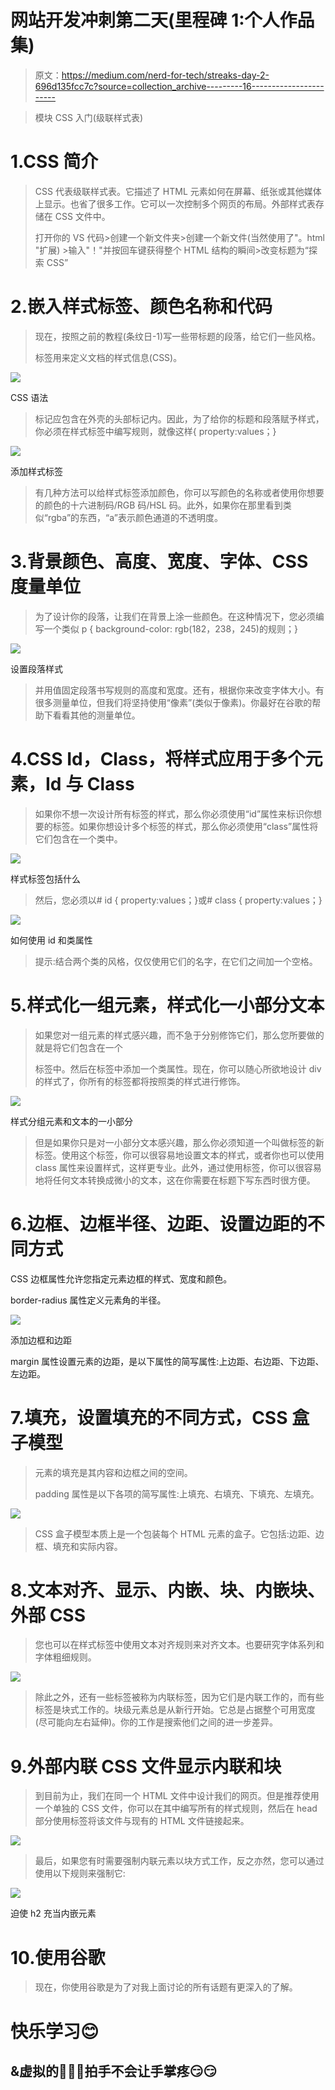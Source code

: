 # 网站开发冲刺第二天(里程碑 1:个人作品集)

> 原文：<https://medium.com/nerd-for-tech/streaks-day-2-696d135fcc7c?source=collection_archive---------16----------------------->

> 模块 CSS 入门(级联样式表)

# 1.CSS 简介

> CSS 代表级联样式表。它描述了 HTML 元素如何在屏幕、纸张或其他媒体上显示。也省了很多工作。它可以一次控制多个网页的布局。外部样式表存储在 CSS 文件中。
> 
> 打开你的 VS 代码>创建一个新文件夹>创建一个新文件(当然使用了"。html "扩展) >输入"！"并按回车键获得整个 HTML 结构的瞬间>改变标题为“探索 CSS”

# 2.嵌入样式标签、颜色名称和代码

> 现在，按照之前的教程(条纹日-1)写一些带标题的段落，给它们一些风格。
> 
> 标签用来定义文档的样式信息(CSS)。

![](img/b7801b32bab4ceee9a6b257f340e583f.png)

CSS 语法

> 标记应包含在外壳的头部标记内。因此，为了给你的标题和段落赋予样式，你必须在样式标签中编写规则，就像这样{ property:values；}

![](img/b1448ff3083f1e91650a2ef08da56a8d.png)

添加样式标签

> 有几种方法可以给样式标签添加颜色，你可以写颜色的名称或者使用你想要的颜色的十六进制码/RGB 码/HSL 码。此外，如果你在那里看到类似“rgba”的东西，“a”表示颜色通道的不透明度。

# 3.背景颜色、高度、宽度、字体、CSS 度量单位

> 为了设计你的段落，让我们在背景上涂一些颜色。在这种情况下，您必须编写一个类似 p { background-color: rgb(182，238，245)的规则；}

![](img/c20d0521538d5745e3771770041a8689.png)

设置段落样式

> 并用值固定段落书写规则的高度和宽度。还有，根据你来改变字体大小。有很多测量单位，但我们将坚持使用“像素”(类似于像素)。你最好在谷歌的帮助下看看其他的测量单位。

# 4.CSS Id，Class，将样式应用于多个元素，Id 与 Class

> 如果你不想一次设计所有标签的样式，那么你必须使用“id”属性来标识你想要的标签。如果你想设计多个标签的样式，那么你必须使用“class”属性将它们包含在一个类中。

![](img/68061a48ec03a998e08a215612ecbab4.png)

样式标签包括什么

> 然后，您必须以# id { property:values；}或# class { property:values；}

![](img/4f812c66f0adf30a414a8165fc2c5cad.png)

如何使用 id 和类属性

> 提示:结合两个类的风格，仅仅使用它们的名字，在它们之间加一个空格。

# 5.样式化一组元素，样式化一小部分文本

> 如果您对一组元素的样式感兴趣，而不急于分别修饰它们，那么您所要做的就是将它们包含在一个
> 
> 标签中。然后在标签中添加一个类属性。现在，你可以随心所欲地设计 div 的样式了，你所有的标签都将按照类的样式进行修饰。

![](img/29c6e2423e75f2e8d747726ca1fb2ae9.png)

样式分组元素和文本的一小部分

> 但是如果你只是对一小部分文本感兴趣，那么你必须知道一个叫做标签的新标签。使用这个标签，你可以很容易地设置文本的样式，或者你也可以使用 class 属性来设置样式，这样更专业。此外，通过使用标签，你可以很容易地将任何文本转换成微小的文本，这在你需要在标题下写东西时很方便。

# 6.边框、边框半径、边距、设置边距的不同方式

CSS 边框属性允许您指定元素边框的样式、宽度和颜色。

border-radius 属性定义元素角的半径。

![](img/3162d4d7a796f9582667d22eccee2b7b.png)

添加边框和边距

margin 属性设置元素的边距，是以下属性的简写属性:上边距、右边距、下边距、左边距。

# 7.填充，设置填充的不同方式，CSS 盒子模型

> 元素的填充是其内容和边框之间的空间。
> 
> padding 属性是以下各项的简写属性:上填充、右填充、下填充、左填充。

![](img/76cfed8d0f90469e5a3ff71e1c6b4ea2.png)

> CSS 盒子模型本质上是一个包装每个 HTML 元素的盒子。它包括:边距、边框、填充和实际内容。

# 8.文本对齐、显示、内嵌、块、内嵌块、外部 CSS

> 您也可以在样式标签中使用文本对齐规则来对齐文本。也要研究字体系列和字体粗细规则。

![](img/c0ded00ef5bef28c32fac8972d3ca168.png)

> 除此之外，还有一些标签被称为内联标签，因为它们是内联工作的，而有些标签是块式工作的。块级元素总是从新行开始。它总是占据整个可用宽度(尽可能向左右延伸)。你的工作是搜索他们之间的进一步差异。

# 9.外部内联 CSS 文件显示内联和块

> 到目前为止，我们在同一个 HTML 文件中设计我们的网页。但是推荐使用一个单独的 CSS 文件，你可以在其中编写所有的样式规则，然后在 head 部分使用<link>标签将该文件与现有的 HTML 文件链接起来。

![](img/0f5bb935a4191bef09321fb44830996c.png)

> 最后，如果您有时需要强制内联元素以块方式工作，反之亦然，您可以通过使用以下规则来强制它:

![](img/0ba8635b338048e9ef17a0a28bfd6ba5.png)

迫使 h2 充当内嵌元素

# 10.使用谷歌

> 现在，你使用谷歌是为了对我上面讨论的所有话题有更深入的了解。

# 快乐学习😊

## &虚拟的👏👏👏拍手不会让手掌疼😏😏